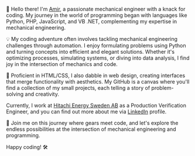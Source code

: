 👋 Hello there! 
I'm <a href="https://github.com/amirmsn">Amir</a>, a passionate mechanical engineer with a knack for coding. My journey in the world of programming began with languages like Python, PHP, JavaScript, and VB .NET, complementing my expertise in mechanical engineering.

💡 My coding adventure often involves tackling mechanical engineering challenges through automation. I enjoy formulating problems using Python and turning concepts into efficient and elegant solutions. Whether it's optimizing processes, simulating systems, or diving into data analysis, I find joy in the intersection of mechanics and code.

🔧 Proficient in HTML/CSS, I also dabble in web design, creating interfaces that merge functionality with aesthetics. My GitHub is a canvas where you'll find a collection of my small projects, each telling a story of problem-solving and creativity.

Currently, I work at <a href="https://www.hitachienergy.com/se/sv">Hitachi Energy Sweden AB</a> as a Production Verification Engineer, and you can find out more about me via <a href="linkedin.com/in/amir-mousavian">LinkedIn</a> profile.

🚀 Join me on this journey where gears meet code, and let's explore the endless possibilities at the intersection of mechanical engineering and programming.

Happy coding! 🛠️
